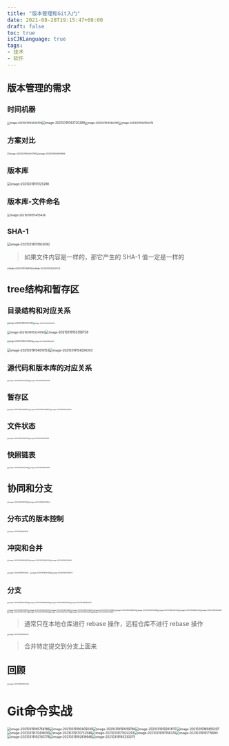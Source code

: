 ```yaml
---
title: "版本管理和Git入门"
date: 2021-08-28T19:15:47+08:00
draft: false
toc: true
isCJKLanguage: true
tags:
- 技术
- 软件
---
```


## 版本管理的需求

### 时间机器

<img src="https://ww1.sinaimg.cn/large/006x9NuVly1gtwogm56nfj61g00nq0y102.jpg" alt="image-20210319143636709" style="zoom: 40%;" /><img src="https://ww1.sinaimg.cn/large/006x9NuVly1gtwoi8o0bjj60n20pcdic02.jpg" alt="image-20210319143720289" style="zoom:50%;" /><img src="https://ww1.sinaimg.cn/large/006x9NuVly1gtwoikyiydj61cu0peafh02.jpg" alt="image-20210319143844561" style="zoom: 40%;" /><img src="https://ww1.sinaimg.cn/large/006x9NuVly1gtwoity147j61bi0iejv602.jpg" alt="image-20210319144100478" style="zoom:40%;" />

### 方案对比

<img src="https://ww1.sinaimg.cn/large/006x9NuVly1gtwoj5sln8j61gs0ly77m02.jpg" alt="image-20210319144247197" style="zoom: 35%;" /><img src="https://ww1.sinaimg.cn/large/006x9NuVly1gtwojl19udj61ka0ncgpm02.jpg" alt="image-20210319144501889" style="zoom:33%;" />

### 版本库

<img src="https://ww1.sinaimg.cn/large/006x9NuVly1gtwoju4lixj61fu0pm14t02.jpg" alt="image-20210319151125298" style="zoom:50%;" />

### 版本库-文件命名

<img src="https://ww1.sinaimg.cn/large/006x9NuVly1gtwok4mn7oj61jw0jugqm02.jpg" alt="image-20210319151455436" style="zoom:45%;" />

### SHA-1



<img src="https://ww1.sinaimg.cn/large/006x9NuVly1gtwok9tnhsj618s0leact02.jpg" alt="image-20210319151603092" style="zoom:50%;" />

> 如果文件内容是一样的，那它产生的 SHA-1 值一定是一样的

<img src="https://ww1.sinaimg.cn/large/006x9NuVly1gtwokky20bj60xs0qidkg02.jpg" alt="image-20210319151908760" style="zoom:30%;" /><img src="https://ww1.sinaimg.cn/large/006x9NuVly1gtwokqrbs6j60xu0kowil02.jpg" alt="image-20210319152053547" style="zoom:30%;" /><img src="https://ww1.sinaimg.cn/large/006x9NuVly1gtwokz8r8qj60x80jsjvb02.jpg" style="zoom:30%;" />

## tree结构和暂存区

### 目录结构和对应关系

<img src="https://ww1.sinaimg.cn/large/006x9NuVly1gtwolafe0cj61cw0msgo802.jpg" alt="image-20210319153027499" style="zoom:30%;" /><img src="https://ww1.sinaimg.cn/large/006x9NuVly1gtwolj0lnxj61k00q442302.jpg" alt="image-20210319153119228" style="zoom:26%;" />

<img src="https://ww1.sinaimg.cn/large/006x9NuVly1gtwon96o70j61oi0r0k3d02.jpg" alt="image-20210319153245165" style="zoom: 45%;" /><img src="https://ww1.sinaimg.cn/large/006x9NuVly1gtwonfposmj61h80pawqz02.jpg" alt="image-20210319153356728" style="zoom:50%;" />

<img src="https://ww1.sinaimg.cn/large/006x9NuVly1gtwonu4789j61ki0okgqt02.jpg" alt="image-20210319153514004" style="zoom: 30%;" /><img src="https://ww1.sinaimg.cn/large/006x9NuVly1gtwoo1ftmfj61k20wyah802.jpg" alt="image-20210319153804470" style="zoom:25%;" />

<img src="https://ww1.sinaimg.cn/large/006x9NuVly1gtwoow426uj61g40zsjzv02.jpg" alt="image-20210319154016153" style="zoom: 50%;" /><img src="https://ww1.sinaimg.cn/large/006x9NuVly1gtwoqvev6wj612c12mn9k02.jpg" alt="image-20210319154204303" style="zoom: 50%;" />

### 源代码和版本库的对应关系

<img src="https://ww1.sinaimg.cn/large/006x9NuVly1gtworkhdazj61co0mgact02.jpg" alt="image-20210319154428244" style="zoom: 25%;" /><img src="https://ww1.sinaimg.cn/large/006x9NuVly1gtworuphcbj61cc0n677702.jpg" alt="image-20210319154533118" style="zoom:25%;" />

### 暂存区

<img src="https://ww1.sinaimg.cn/large/006x9NuVly1gtwossyeitj61jo0ngn1202.jpg" alt="image-20210319154648154" style="zoom: 25%;" /><img src="https://ww1.sinaimg.cn/large/006x9NuVly1gtwot2noemj61jg0mkdjv02.jpg" alt="image-20210319154748607" style="zoom:25%;" /><img src="https://ww1.sinaimg.cn/large/006x9NuVly1gtwouiws9jj61k20nwn2y02.jpg" alt="image-20210319155246670" style="zoom:25%;" />

### 文件状态

<img src="https://ww1.sinaimg.cn/large/006x9NuVly1gtwov024uhj61d20qan2902.jpg" alt="image-20210319154943171" style="zoom:25%;" /><img src="https://ww1.sinaimg.cn/large/006x9NuVly1gtwougz9evj61e60q8gqw02.jpg" alt="image-20210319155116565" style="zoom:25%;" />

### 快照链表

<img src="https://ww1.sinaimg.cn/large/006x9NuVly1gtwounjzl7j61ee0hun0b02.jpg" alt="image-20210319155452910" style="zoom:25%;" /><img src="https://ww1.sinaimg.cn/large/006x9NuVly1gtwouus6h9j61dq0s8afq02.jpg" alt="image-20210319155559690" style="zoom:25%;" />

## 协同和分支

<img src="https://ww1.sinaimg.cn/large/006x9NuVly1gtwovj28rbj618i0nygpz02.jpg" alt="image-20210319155813823" style="zoom:25%;" /><img src="https://ww1.sinaimg.cn/large/006x9NuVly1gtwp0kxifjj61940p2gqp02.jpg" alt="image-20210319160631844" style="zoom:25%;" />

### 分布式的版本控制

<img src="https://ww1.sinaimg.cn/large/006x9NuVly1gtwp0p4kg9j61by0pmn2902.jpg" alt="image-20210319160811835" style="zoom:25%;" />

### 冲突和合并

<img src="https://ww1.sinaimg.cn/large/006x9NuVly1gtwp1517isj615q0no0wb02.jpg" alt="image-20210319160859570" style="zoom:25%;" /><img src="https://ww1.sinaimg.cn/large/006x9NuVly1gtwp0wqhv6j616k0rcwjr02.jpg" alt="image-20210319160930326" style="zoom:25%;" /><img src="https://ww1.sinaimg.cn/large/006x9NuVly1gtwp1gbbrdj619i0nu43002.jpg" alt="image-20210319161009536" style="zoom:25%;" />

<img src="https://ww1.sinaimg.cn/large/006x9NuVly1gtwp1vthltj61680reafl02.jpg" alt="image-20210319161104284" style="zoom:25%;" /> <img src="https://ww1.sinaimg.cn/large/006x9NuVly1gtwp2tfr35j61fe0nodk702.jpg" alt="image-20210319161243953" style="zoom:25%;" /><img src="https://ww1.sinaimg.cn/large/006x9NuVly1gtwp32nk1oj61k40nqdk702.jpg" alt="image-20210319161403672" style="zoom:25%;" />

### 分支

<img src="https://ww1.sinaimg.cn/large/006x9NuVly1gtwp3h0h4ij61ho0pen1f02.jpg" alt="image-20210319161503923" style="zoom:25%;" /><img src="https://ww1.sinaimg.cn/large/006x9NuVly1gtwp3n8v2nj61i60teqap02.jpg" alt="image-20210319161556465" style="zoom:25%;" /><img src="https://ww1.sinaimg.cn/large/006x9NuVly1gtwp410rt7j61ie0t246l02.jpg" alt="image-20210319161754411" style="zoom:25%;" /><img src="https://ww1.sinaimg.cn/large/006x9NuVly1gtwp4jpiivj61im0t8tgw02.jpg" alt="image-20210319161832475" style="zoom:25%;" />

<img src="https://ww1.sinaimg.cn/large/006x9NuVly1gtwp4wtdmxj61fm0u6n3a02.jpg" alt="image-20210319161946816" style="zoom:25%;" /><img src="https://ww1.sinaimg.cn/large/006x9NuVly1gtwp52nnyyj61gy0ukn4q02.jpg" alt="image-20210319162025963" style="zoom:25%;" /><img src="https://ww1.sinaimg.cn/large/006x9NuVly1gtwp9b79k5j61j60zugqj02.jpg" alt="image-20210319162148930" style="zoom:25%;" /><img src="https://ww1.sinaimg.cn/large/006x9NuVly1gtwp9273nnj61ng0ycti002.jpg" alt="image-20210319162236629" style="zoom:25%;" /><img src="https://ww1.sinaimg.cn/large/006x9NuVly1gtwp9ocxvtj61oi0yk48102.jpg" alt="image-20210319162320886" style="zoom:25%;" /><img src="https://ww1.sinaimg.cn/large/006x9NuVly1gtwpa22gbij61bi0xa7b102.jpg" alt="image-20210319162458083" style="zoom:25%;" /><img src="https://ww1.sinaimg.cn/large/006x9NuVly1gtwpbityn7j615m0wu78g02.jpg" alt="image-20210319163330164" style="zoom:25%;" /><img src="https://ww1.sinaimg.cn/large/006x9NuVly1gtwpbrus87j61la0x0qc702.jpg" alt="image-20210319163421543" style="zoom:25%;" /><img src="https://ww1.sinaimg.cn/large/006x9NuVly1gtwpbxhywrj61ic0wyagz02.jpg" alt="image-20210319163605030" style="zoom:25%;" /><img src="https://ww1.sinaimg.cn/large/006x9NuVly1gtwpclx34tj61j80won5402.jpg" alt="image-20210319163639557" style="zoom:25%;" /><img src="https://ww1.sinaimg.cn/large/006x9NuVly1gtwpdgw03vj61io0wwq7f02.jpg" alt="image-20210319163741771" style="zoom:25%;" /><img src="https://ww1.sinaimg.cn/large/006x9NuVly1gtwpdudqm5j61ii0yoaiy02.jpg" alt="image-20210319163918082" style="zoom:25%;" /><img src="https://ww1.sinaimg.cn/large/006x9NuVly1gtwpec50k8j61iw0yodpk02.jpg" alt="image-20210319164037758" style="zoom:25%;" /><img src="https://ww1.sinaimg.cn/large/006x9NuVly1gtwpeo163ij61ow0xu43s02.jpg" alt="image-20210319164132813" style="zoom:25%;" /><img src="https://ww1.sinaimg.cn/large/006x9NuVly1gtwpf71c4rj61oq0xggsj02.jpg" alt="image-20210319164233884" style="zoom:25%;" />

> 通常只在本地仓库进行 rebase 操作，远程仓库不进行 rebase 操作

<img src="https://ww1.sinaimg.cn/large/006x9NuVly1gtwpfizci4j61n20xc13402.jpg" alt="image-20210319164540477" style="zoom:25%;" />

> 合并特定提交到分支上面来

## 回顾

<img src="https://ww1.sinaimg.cn/large/006x9NuVly1gtwpfmbxayj61g00duwiz02.jpg" alt="image-20210319164952744" style="zoom:25%;" />



# Git命令实战

<img src="https://ww1.sinaimg.cn/large/006x9NuVly1gtwpfpusauj60yq13811l02.jpg" alt="image-20210319165758186" style="zoom:50%;" /><img src="https://ww1.sinaimg.cn/large/006x9NuVly1gtwpfuglifj60yk11gdop02.jpg" alt="image-20210319190409249" style="zoom:50%;" /><img src="https://ww1.sinaimg.cn/large/006x9NuVly1gtwpg3vng8j60yw12s7ca02.jpg" alt="image-20210319191059786" style="zoom:50%;" /><img src="https://ww1.sinaimg.cn/large/006x9NuVly1gtwpgfv8u1j60yk0wyaex02.jpg" alt="image-20210319192814117" style="zoom:50%;" /><img src="https://ww1.sinaimg.cn/large/006x9NuVly1gtwpgoowl4j60yy11g1kx02.jpg" alt="image-20210319165855297" style="zoom:50%;" /><img src="https://ww1.sinaimg.cn/large/006x9NuVly1gtwpgx2txhj60ys1204qp02.jpg" alt="image-20210319170416091" style="zoom: 50%;" /><img src="https://ww1.sinaimg.cn/large/006x9NuVly1gtwph3suetj60yu12g4qp02.jpg" alt="image-20210319170732546" style="zoom:50%;" /><img src="https://ww1.sinaimg.cn/large/006x9NuVly1gtwphdy7f4j60z012a4qp02.jpg" alt="image-20210319171524293" style="zoom: 50%;" /><img src="https://ww1.sinaimg.cn/large/006x9NuVly1gtwpi3q949j60z011ygyn02.jpg" alt="image-20210319191158374" style="zoom:50%;" /><img src="https://ww1.sinaimg.cn/large/006x9NuVly1gtwpivkpxoj622g12wkcx02.jpg" alt="image-20210319191715690" style="zoom:50%;" /><img src="https://ww1.sinaimg.cn/large/006x9NuVly1gtwpjb94rmj60z40pqqcw02.jpg" alt="image-20210319192150779" style="zoom:50%;" /><img src="https://ww1.sinaimg.cn/large/006x9NuVly1gtwpj8cx0rj622i0xeb2902.jpg" alt="image-20210319192616946" style="zoom:50%;" /><img src="https://ww1.sinaimg.cn/large/006x9NuVly1gtwpjhqtg1j60y811i1kx02.jpg" alt="image-20210319193330075" style="zoom:50%;" />





